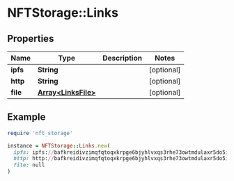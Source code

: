 # NFTStorage::Links

## Properties

| Name | Type | Description | Notes |
| ---- | ---- | ----------- | ----- |
| **ipfs** | **String** |  | [optional] |
| **http** | **String** |  | [optional] |
| **file** | [**Array&lt;LinksFile&gt;**](LinksFile.md) |  | [optional] |

## Example

```ruby
require 'nft_storage'

instance = NFTStorage::Links.new(
  ipfs: ipfs://bafkreidivzimqfqtoqxkrpge6bjyhlvxqs3rhe73owtmdulaxr5do5in7u,
  http: http://bafkreidivzimqfqtoqxkrpge6bjyhlvxqs3rhe73owtmdulaxr5do5in7u.ipfs.dweb.link,
  file: null
)
```

